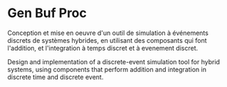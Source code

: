 # <h1>Gen Buf Proc</h1>

Conception et mise en oeuvre d'un outil de simulation à événements discrets de systèmes hybrides, en utilisant des composants qui font l'addition, et l'integration à temps discret et à evenement discret.

Design and implementation of a discrete-event simulation tool for hybrid systems, using components that perform addition and integration in discrete time and discrete event.
